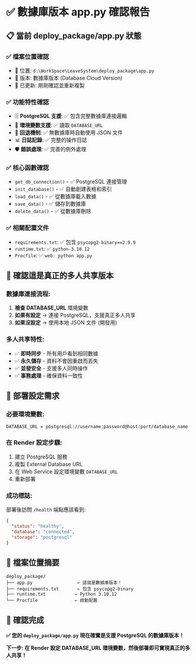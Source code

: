 # ✅ 數據庫版本 app.py 確認報告

## 📋 **當前 deploy_package/app.py 狀態**

### **✅ 檔案位置確認**
- 📂 位置: `d:\WorkSpace\LeaveSystem\deploy_package\app.py`
- 🔄 版本: 數據庫版本 (Database Cloud Version)
- 📅 已更新: 剛剛確認並重新複製

### **✅ 功能特性確認**
- 🗄️ **PostgreSQL 支援**: ✅ 包含完整數據庫連接邏輯
- 🔗 **環境變數支援**: ✅ 讀取 `DATABASE_URL`
- 🔄 **回退機制**: ✅ 無數據庫時自動使用 JSON 文件
- 📊 **日誌記錄**: ✅ 完整的操作日誌
- 🛡️ **錯誤處理**: ✅ 完善的例外處理

### **✅ 核心函數確認**
- `get_db_connection()` - ✅ PostgreSQL 連接管理
- `init_database()` - ✅ 自動創建表格和索引
- `load_data()` - ✅ 從數據庫載入數據
- `save_data()` - ✅ 儲存到數據庫
- `delete_data()` - ✅ 從數據庫刪除

### **✅ 相關配置文件**
- `requirements.txt`: ✅ 包含 `psycopg2-binary==2.9.9`
- `runtime.txt`: ✅ `python-3.10.12`
- `Procfile`: ✅ `web: python app.py`

## 🎯 **確認這是真正的多人共享版本**

### **數據庫連接流程:**
1. **檢查 DATABASE_URL** 環境變數
2. **如果有設定** → 連接 PostgreSQL，支援真正多人共享
3. **如果沒設定** → 使用本地 JSON 文件 (開發用)

### **多人共享特性:**
- ✅ **即時同步** - 所有用戶看到相同數據
- ✅ **永久儲存** - 資料不會因重啟而丟失
- ✅ **並發安全** - 支援多人同時操作
- ✅ **事務處理** - 確保資料一致性

## 🚀 **部署設定需求**

### **必要環境變數:**
```
DATABASE_URL = postgresql://username:password@host:port/database_name
```

### **在 Render 設定步驟:**
1. 建立 PostgreSQL 服務
2. 複製 External Database URL
3. 在 Web Service 設定環境變數 `DATABASE_URL`
4. 重新部署

### **成功標誌:**
部署後訪問 `/health` 端點應該看到:
```json
{
  "status": "healthy",
  "database": "connected", 
  "storage": "postgresql"
}
```

## 📍 **檔案位置摘要**

```
deploy_package/
├── app.py                 ← 這就是數據庫版本！
├── requirements.txt       ← 包含 psycopg2-binary
├── runtime.txt           ← Python 3.10.12
└── Procfile              ← 啟動配置
```

## 🎉 **確認完成**

**✅ 您的 `deploy_package/app.py` 現在確實是支援 PostgreSQL 的數據庫版本！**

**下一步: 在 Render 設定 DATABASE_URL 環境變數，然後部署即可實現真正的多人共享！**
